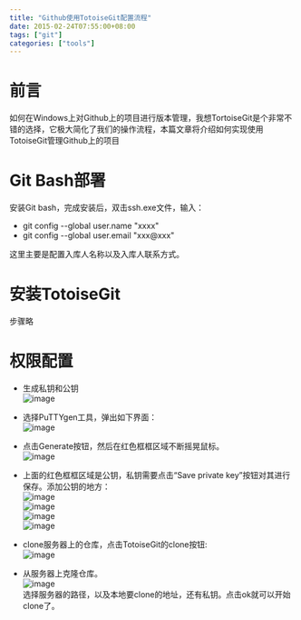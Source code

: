 ```yaml
---
title: "Github使用TotoiseGit配置流程"
date: 2015-02-24T07:55:00+08:00
tags: ["git"]
categories: ["tools"]
---
```


# 前言
如何在Windows上对Github上的项目进行版本管理，我想TortoiseGit是个非常不错的选择，它极大简化了我们的操作流程，本篇文章将介绍如何实现使用TotoiseGit管理Github上的项目

<!--more-->

# Git Bash部署
安装Git bash，完成安装后，双击ssh.exe文件，输入：

* git config --global user.name "xxxx"
* git config --global user.email "xxx@xxx"    

这里主要是配置入库人名称以及入库人联系方式。

# 安装TotoiseGit
步骤略

# 权限配置
* 生成私钥和公钥    
![image](https://raw.githubusercontent.com/Manistein/blog/master/static/images/tools/git/manage_github001.png)    

* 选择PuTTYgen工具，弹出如下界面：    
![image](https://raw.githubusercontent.com/Manistein/blog/master/static/images/tools/git/manage_github002.png)    

* 点击Generate按钮，然后在红色框框区域不断摇晃鼠标。    
![image](https://raw.githubusercontent.com/Manistein/blog/master/static/images/tools/git/manage_github003.png)    

* 上面的红色框框区域是公钥，私钥需要点击“Save private key”按钮对其进行保存。添加公钥的地方：    
![image](https://raw.githubusercontent.com/Manistein/blog/master/static/images/tools/git/manage_github004.png)    
![image](https://raw.githubusercontent.com/Manistein/blog/master/static/images/tools/git/manage_github005.png)    
![image](https://raw.githubusercontent.com/Manistein/blog/master/static/images/tools/git/manage_github006.png)    
![image](https://raw.githubusercontent.com/Manistein/blog/master/static/images/tools/git/manage_github007.png)    

* clone服务器上的仓库，点击TotoiseGit的clone按钮:    
![image](https://raw.githubusercontent.com/Manistein/blog/master/static/images/tools/git/manage_github008.png)    

* 从服务器上克隆仓库。    
![image](https://raw.githubusercontent.com/Manistein/blog/master/static/images/tools/git/manage_github009.png)    
选择服务器的路径，以及本地要clone的地址，还有私钥。点击ok就可以开始clone了。